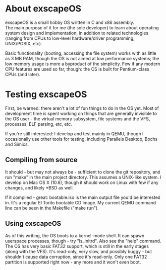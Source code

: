 About exscapeOS
===============
exscapeOS is a small hobby OS written in C and x86 assembly.  
The main purpose of it for me (the sole developer) to learn about operating
system design and implementation, in addition to related technologies (ranging
from CPUs to low-level hardware/driver programming, UNIX/POSIX, etc).

Basic functionality (booting, accessing the file system) works with as little
as 3 MB RAM, though the OS is not aimed at low performance systems; the low
memory usage is more a byproduct of the simplicity.
Few if any modern CPU features are used so far, though: the OS is built for
Pentium-class CPUs (and later).

Testing exscapeOS
=================
First, be warned: there aren't a lot of fun things to do in the OS yet.
Most of development time is spent working on things that are generally invisible
to the OS user - the virtual memory subsystem, file systems and the VFS,
processes, ELF parsing, etc, etc.

If you're still interested: I develop and test mainly in QEMU, though I occasionally
use other tools for testing, including Parallels Desktop, Bochs and Simics.

Compiling from source
---------------------
It should - but may not always be - sufficient to clone the git repository,
and run "make" in the main project directory. This assumes a UNIX-like system.
I develop on Mac OS X (10.6), though it should work on Linux with few if any changes,
and likely *BSD as well.

If it compiled - great: bootable.iso is the main output file you'd be interested in.
It's a regular El Torito bootable CD image.
My current QEMU command line can be seen in the Makefile ("make run").

Using exscapeOS
---------------
As of this writing, the OS boots to a kernel-mode shell. It can spawn userspace
processes, though - try "ls_initrd". Also see the "help" command.
The OS has very basic FAT32 support, which is still in the early stages (along
with the VFS). It's read-only, very slow, and possibly buggy - but shouldn't
cause data corruption, since it's read-only. Only one FAT32 partition is supported
right now - any more and it won't even boot.
